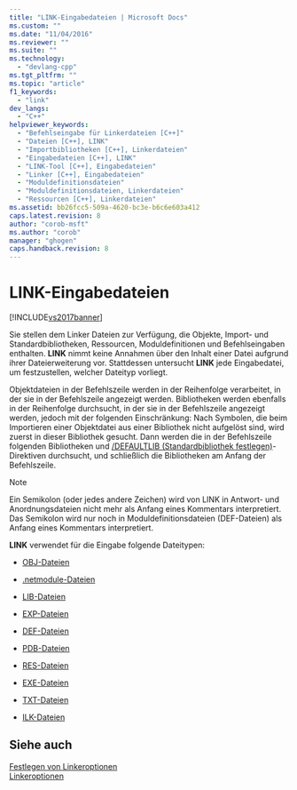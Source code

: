 ```yaml
---
title: "LINK-Eingabedateien | Microsoft Docs"
ms.custom: ""
ms.date: "11/04/2016"
ms.reviewer: ""
ms.suite: ""
ms.technology: 
  - "devlang-cpp"
ms.tgt_pltfrm: ""
ms.topic: "article"
f1_keywords: 
  - "link"
dev_langs: 
  - "C++"
helpviewer_keywords: 
  - "Befehlseingabe für Linkerdateien [C++]"
  - "Dateien [C++], LINK"
  - "Importbibliotheken [C++], Linkerdateien"
  - "Eingabedateien [C++], LINK"
  - "LINK-Tool [C++], Eingabedateien"
  - "Linker [C++], Eingabedateien"
  - "Moduldefinitionsdateien"
  - "Moduldefinitionsdateien, Linkerdateien"
  - "Ressourcen [C++], Linkerdateien"
ms.assetid: bb26fcc5-509a-4620-bc3e-b6c6e603a412
caps.latest.revision: 8
author: "corob-msft"
ms.author: "corob"
manager: "ghogen"
caps.handback.revision: 8
---
```

# LINK-Eingabedateien
[!INCLUDE[vs2017banner](../../assembler/inline/includes/vs2017banner.md)]

Sie stellen dem Linker Dateien zur Verfügung, die Objekte, Import\- und Standardbibliotheken, Ressourcen, Moduldefinitionen und Befehlseingaben enthalten.  **LINK** nimmt keine Annahmen über den Inhalt einer Datei aufgrund ihrer Dateierweiterung vor.  Stattdessen untersucht **LINK** jede Eingabedatei, um festzustellen, welcher Dateityp vorliegt.  
  
 Objektdateien in der Befehlszeile werden in der Reihenfolge verarbeitet, in der sie in der Befehlszeile angezeigt werden.  Bibliotheken werden ebenfalls in der Reihenfolge durchsucht, in der sie in der Befehlszeile angezeigt werden, jedoch mit der folgenden Einschränkung: Nach Symbolen, die beim Importieren einer Objektdatei aus einer Bibliothek nicht aufgelöst sind, wird zuerst in dieser Bibliothek gesucht. Dann werden die in der Befehlszeile folgenden Bibliotheken und [\/DEFAULTLIB \(Standardbibliothek festlegen\)](../../build/reference/defaultlib-specify-default-library.md)\-Direktiven durchsucht, und schließlich die Bibliotheken am Anfang der Befehlszeile.  
  
> [!NOTE]
>  Ein Semikolon \(oder jedes andere Zeichen\) wird von LINK in Antwort\- und Anordnungsdateien nicht mehr als Anfang eines Kommentars interpretiert.  Das Semikolon wird nur noch in Moduldefinitionsdateien \(DEF\-Dateien\) als Anfang eines Kommentars interpretiert.  
  
 **LINK** verwendet für die Eingabe folgende Dateitypen:  
  
-   [OBJ\-Dateien](../../build/reference/dot-obj-files-as-linker-input.md)  
  
-   [.netmodule\-Dateien](../../build/reference/netmodule-files-as-linker-input.md)  
  
-   [LIB\-Dateien](../../build/reference/dot-lib-files-as-linker-input.md)  
  
-   [EXP\-Dateien](../../build/reference/dot-exp-files-as-linker-input.md)  
  
-   [DEF\-Dateien](../../build/reference/dot-def-files-as-linker-input.md)  
  
-   [PDB\-Dateien](../../build/reference/dot-pdb-files-as-linker-input.md)  
  
-   [RES\-Dateien](../../build/reference/dot-res-files-as-linker-input.md)  
  
-   [EXE\-Dateien](../../build/reference/dot-exe-files-as-linker-input.md)  
  
-   [TXT\-Dateien](../../build/reference/dot-txt-files-as-linker-input.md)  
  
-   [ILK\-Dateien](../../build/reference/dot-ilk-files-as-linker-input.md)  
  
## Siehe auch  
 [Festlegen von Linkeroptionen](../../build/reference/setting-linker-options.md)   
 [Linkeroptionen](../../build/reference/linker-options.md)